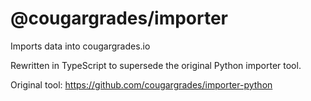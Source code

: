 # @cougargrades/importer
Imports data into cougargrades.io

Rewritten in TypeScript to supersede the original Python importer tool.

Original tool: https://github.com/cougargrades/importer-python
